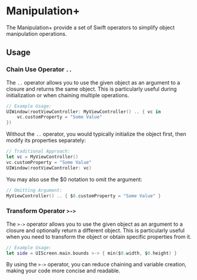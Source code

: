 # Manipulation+

The Manipulation+ provide a set of Swift operators to simplify object manipulation operations.

## Usage

### Chain Use Operator `..`
The `..` operator allows you to use the given object as an argument to a closure and returns the same object. This is particularly useful during initialization or when chaining multiple operations.

```swift
// Example Usage:
UIWindow(rootViewController: MyViewController() .. { vc in
    vc.customProperty = "Some Value"
})
```
Without the `..` operator, you would typically initialize the object first, then modify its properties separately:

```swift
// Traditional Approach:
let vc = MyViewController()
vc.customProperty = "Some Value"
UIWindow(rootViewController: vc)
```
You may also use the $0 notation to omit the argument:

```swift
// Omitting Argument:
MyViewController() .. { $0.customProperty = "Some Value" }
```

### Transform Operator `>->`
The `>->` operator allows you to use the given object as an argument to a closure and optionally return a different object. This is particularly useful when you need to transform the object or obtain specific properties from it.

```swift
// Example Usage:
let side = UIScreen.main.bounds >-> { min($0.width, $0.height) }
```

By using the `>->` operator, you can reduce chaining and variable creation, making your code more concise and readable.
